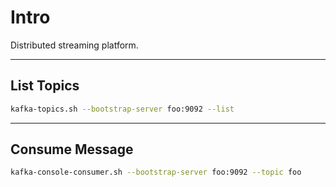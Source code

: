 # Intro

Distributed streaming platform.

---

## List Topics

```bash {copyable}
kafka-topics.sh --bootstrap-server foo:9092 --list
```

---

## Consume Message

```bash {copyable}
kafka-console-consumer.sh --bootstrap-server foo:9092 --topic foo
```

